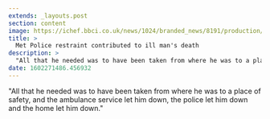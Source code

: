 ```yaml
--- 
extends: _layouts.post 
section: content 
image: https://ichef.bbci.co.uk/news/1024/branded_news/8191/production/_100596133_kevinclarke.png 
title: > 
  Met Police restraint contributed to ill man's death 
description: > 
  "All that he needed was to have been taken from where he was to a place of safety, and the ambulance service let him down, the police let him down and the home let him down." 
date: 1602271486.456932 
--- 
```

"All that he needed was to have been taken from where he was to a place of safety, and the ambulance service let him down, the police let him down and the home let him down."